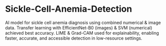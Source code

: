 # Sickle-Cell-Anemia-Detection
AI model for sickle cell anemia diagnosis using combined numerical &amp; image data. Transfer learning with EfficientNet-B0 (images) &amp; SVM (numerical) achieved best accuracy. LIME &amp; Grad-CAM used for explainability, enabling faster, accurate, and accessible detection in low-resource settings.
